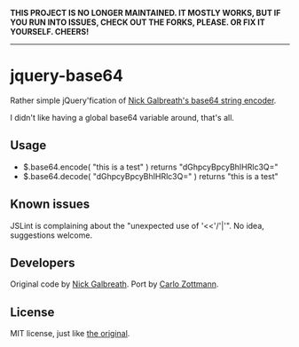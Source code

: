 **THIS PROJECT IS NO LONGER MAINTAINED.  IT MOSTLY WORKS, BUT IF YOU RUN INTO ISSUES, CHECK OUT THE FORKS, PLEASE.  OR FIX IT YOURSELF.  CHEERS!**

* * *

# jquery-base64

Rather simple jQuery'fication of
[Nick Galbreath's base64 string encoder](http://stringencoders.googlecode.com/svn-history/r210/trunk/javascript/base64.js).

I didn't like having a global base64 variable around, that's all.


## Usage

* $.base64.encode( "this is a test" ) returns "dGhpcyBpcyBhIHRlc3Q="
* $.base64.decode( "dGhpcyBpcyBhIHRlc3Q=" ) returns "this is a test"


## Known issues

JSLint is complaining about the "unexpected use of '<<'/'|'".  No idea, suggestions welcome.


## Developers

Original code by [Nick Galbreath](http://stringencoders.googlecode.com/svn-history/r210/trunk/javascript/base64.js).
Port by [Carlo Zottmann](http://github.com/carlo).


## License

MIT license, just like [the original](http://stringencoders.googlecode.com/svn-history/r210/trunk/javascript/base64.js).
